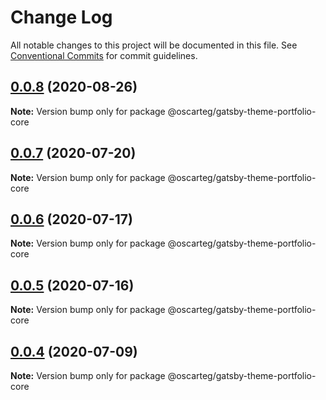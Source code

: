 # Change Log

All notable changes to this project will be documented in this file.
See [Conventional Commits](https://conventionalcommits.org) for commit guidelines.

## [0.0.8](https://github.com/oscarteg/gatsby-themes/compare/@oscarteg/gatsby-theme-portfolio-core@0.0.7...@oscarteg/gatsby-theme-portfolio-core@0.0.8) (2020-08-26)

**Note:** Version bump only for package @oscarteg/gatsby-theme-portfolio-core

## [0.0.7](https://github.com/oscarteg/gatsby-themes/compare/@oscarteg/gatsby-theme-portfolio-core@0.0.6...@oscarteg/gatsby-theme-portfolio-core@0.0.7) (2020-07-20)

**Note:** Version bump only for package @oscarteg/gatsby-theme-portfolio-core

## [0.0.6](https://github.com/oscarteg/gatsby-themes/compare/@oscarteg/gatsby-theme-portfolio-core@0.0.5...@oscarteg/gatsby-theme-portfolio-core@0.0.6) (2020-07-17)

**Note:** Version bump only for package @oscarteg/gatsby-theme-portfolio-core

## [0.0.5](https://github.com/oscarteg/gatsby-themes/compare/@oscarteg/gatsby-theme-portfolio-core@0.0.4...@oscarteg/gatsby-theme-portfolio-core@0.0.5) (2020-07-16)

**Note:** Version bump only for package @oscarteg/gatsby-theme-portfolio-core

## [0.0.4](https://github.com/oscarteg/gatsby-themes/compare/@oscarteg/gatsby-theme-portfolio-core@0.0.3...@oscarteg/gatsby-theme-portfolio-core@0.0.4) (2020-07-09)

**Note:** Version bump only for package @oscarteg/gatsby-theme-portfolio-core

